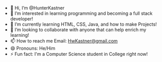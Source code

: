 - 👋 Hi, I’m @HunterKastner
- 👀 I’m interested in learning programming and becoming a full stack developer!
- 🌱 I’m currently learning HTML, CSS, Java, and how to make Projects!
- 💞️ I’m looking to collaborate with anyone that can help enrich my learning!
- 📫 How to reach me Email: HwKastner@gmail.com
- 😄 Pronouns: He/Him
- ⚡ Fun fact: I'm a Computer Science student in College right now!

<!---
HunterKastner/HunterKastner is a ✨ special ✨ repository because its `README.md` (this file) appears on your GitHub profile.
You can click the Preview link to take a look at your changes.
--->
